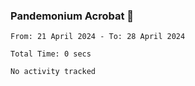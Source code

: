 ### Pandemonium Acrobat 🤸

<!--START_SECTION:waka-->

```all_time
From: 21 April 2024 - To: 28 April 2024

Total Time: 0 secs

No activity tracked
```

<!--END_SECTION:waka-->
